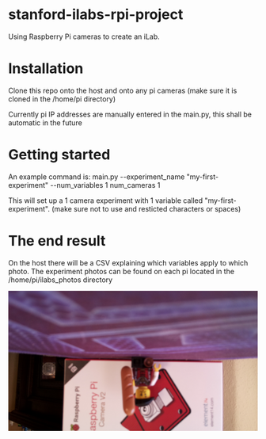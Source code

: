 # stanford-ilabs-rpi-project
Using Raspberry Pi cameras to create an iLab.

# Installation
Clone this repo onto the host and onto any pi cameras (make sure it is cloned in the /home/pi directory)

Currently pi IP addresses are manually entered in the main.py, this shall be automatic in the future

# Getting started
An example command is: main.py --experiment_name "my-first-experiment" --num_variables 1 num_cameras 1

This will set up a 1 camera experiment with 1 variable called "my-first-experiment". (make sure not to use and resticted characters or spaces)

# The end result
On the host there will be a CSV explaining which variables apply to which photo. The experiment photos can be found on each pi located in the /home/pi/ilabs_photos directory

![legoman_photo](/ilabs_photos/legoman/photo1_cam1.jpg)
